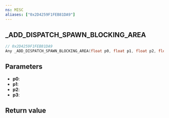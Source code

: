 ```yaml
---
ns: MISC
aliases: ["0x2D4259F1FEB81DA9"]
---
```

## _ADD_DISPATCH_SPAWN_BLOCKING_AREA

```c
// 0x2D4259F1FEB81DA9
Any _ADD_DISPATCH_SPAWN_BLOCKING_AREA(float p0, float p1, float p2, float p3);
```

## Parameters
* **p0**: 
* **p1**: 
* **p2**: 
* **p3**: 

## Return value
